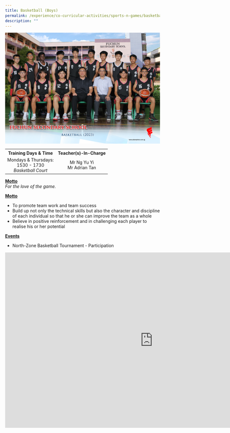 ```yaml
---
title: Basketball (Boys)
permalink: /experience/co-curricular-activities/sports-n-games/basketball-boys/
description: ""
---
```

<img src="/images/CCA%202023/basketball%201.jpg">
<table>
<tbody>
<tr>
<th style="text-align: center;">Training Days &amp; Time</th>
<th style="text-align: center;">Teacher(s)-In-Charge</th>
</tr>
<tr>
<td style="text-align: center;">
<div>Mondays &amp; Thursdays:</div>
<div>1530 - 1730</div>
<div><em>Basketball Court</em></div>
</td>
<td style="text-align: center;">
<div>Mr Ng Yu Yi</div>
<div>Mr Adrian Tan</div>
</td>
</tr>
</tbody>
</table>
<p><u><strong>Motto</strong><br></u><em>For the love of the game.</em></p>
<p><strong><u>Motto</u></strong></p>
<ul>
<li>To promote team work and team success</li>
<li>Build up not only the technical skills but also the character and discipline of each individual so that he or she can improve the team as a whole</li>
<li>Believe in positive reinforcement and in challenging each player to realise his or her potential</li>
</ul>
<p><strong><u>Events</u></strong></p>
<ul>
<li>North-Zone Basketball Tournament - Participation</li>
</ul>
<iframe src="https://docs.google.com/presentation/d/e/2PACX-1vRD_0C7Kk-2QmP4xzAte_BztEvxCb00WihIxWJtwCwha_6tJn-LaqvAlgibGM4bF0lMbGWGQJDRYaED/embed?start=false&amp;loop=false&amp;delayms=10000" frameborder="0" width="960" height="569" allowfullscreen="true"></iframe>